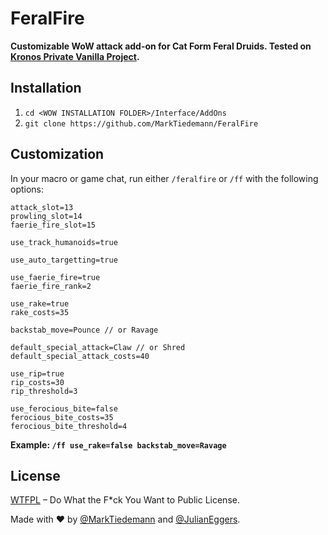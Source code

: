 
# FeralFire

**Customizable WoW attack add-on for Cat Form Feral Druids. Tested on [Kronos Private Vanilla Project](http://www.kronos-wow.com/).**

## Installation

1. `cd <WOW INSTALLATION FOLDER>/Interface/AddOns`
2. `git clone https://github.com/MarkTiedemann/FeralFire`

## Customization

In your macro or game chat, run either `/feralfire` or `/ff` with the following options:

```
attack_slot=13
prowling_slot=14
faerie_fire_slot=15

use_track_humanoids=true

use_auto_targetting=true

use_faerie_fire=true
faerie_fire_rank=2

use_rake=true
rake_costs=35

backstab_move=Pounce // or Ravage

default_special_attack=Claw // or Shred
default_special_attack_costs=40

use_rip=true
rip_costs=30
rip_threshold=3

use_ferocious_bite=false
ferocious_bite_costs=35
ferocious_bite_threshold=4
```

**Example: `/ff use_rake=false backstab_move=Ravage`**

## License

[WTFPL](http://www.wtfpl.net/) – Do What the F*ck You Want to Public License.

Made with :heart: by [@MarkTiedemann](https://twitter.com/MarkTiedemannDE) and
[@JulianEggers](https://github.com/JulianEggers).
